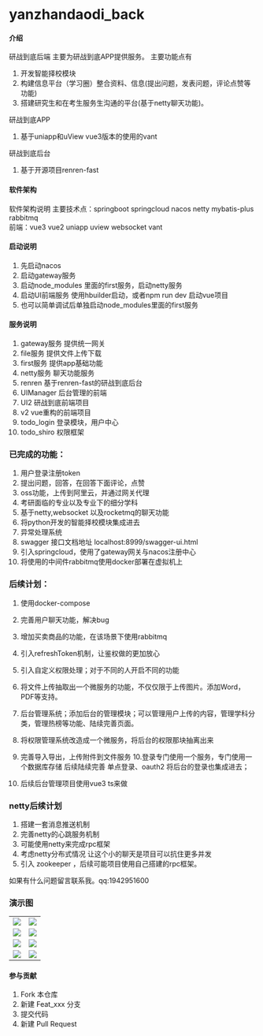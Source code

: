 # yanzhandaodi_back

#### 介绍
研战到底后端 主要为研战到底APP提供服务。
主要功能点有 
1. 开发智能择校模块 
2. 构建信息平台（学习圈）整合资料、信息(提出问题，发表问题，评论点赞等功能)  
3. 搭建研究生和在考生服务生沟通的平台(基于netty聊天功能)。

研战到底APP
1. 基于uniapp和uView   vue3版本的使用的vant

研战到底后台
1. 基于开源项目renren-fast

#### 软件架构
软件架构说明
主要技术点：springboot springcloud nacos  netty mybatis-plus rabbitmq  
前端：vue3 vue2 uniapp uview websocket vant
#### 启动说明
1. 先启动nacos 
2. 启动gateway服务
3. 启动node_modules 里面的first服务，启动netty服务
4. 启动UI前端服务 使用hbuilder启动，或者npm run dev 启动vue项目
5. 也可以简单调试后单独启动node_modules里面的first服务

#### 服务说明
1. gateway服务 提供统一网关
2. file服务    提供文件上传下载
3. first服务   提供app基础功能
4. netty服务   聊天功能服务
5. renren      基于renren-fast的研战到底后台
6. UIManager   后台管理的前端
7. UI2         研战到底前端项目
8. v2          vue重构的前端项目
9. todo_login  登录模块，用户中心
10. todo_shiro 权限框架
### 已完成的功能：
1. 用户登录注册token
2. 提出问题，回答，在回答下面评论，点赞
3. oss功能，上传到阿里云，并通过网关代理
4. 考研面临的专业以及专业下的细分学科
5. 基于netty,websocket 以及rocketmq的聊天功能
6. 将python开发的智能择校模块集成进去
7. 异常处理系统
8. swagger 接口文档地址 localhost:8999/swagger-ui.html
9. 引入springcloud，使用了gateway网关与nacos注册中心
10. 将使用的中间件rabbitmq使用docker部署在虚拟机上


### 后续计划：
1. 使用docker-compose
2. 完善用户聊天功能，解决bug
3. 增加买卖商品的功能，在该场景下使用rabbitmq
4. 引入refreshToken机制，让鉴权做的更加放心
5. 引入自定义权限处理；对于不同的人开启不同的功能
6. 将文件上传抽取出一个微服务的功能，不仅仅限于上传图片。添加Word，PDF等支持。
7. 后台管理系统；添加后台的管理模块；可以管理用户上传的内容，管理学科分类，管理热榜等功能、陆续完善页面。

8. 将权限管理系统改造成一个微服务，将后台的权限那块抽离出来
9. 完善导入导出，上传附件到文件服务
10.登录专门使用一个服务，专门使用一个数据库存储 后续陆续完善 单点登录、oauth2  将后台的登录也集成进去；
11. 后续后台管理项目使用vue3 ts来做
### netty后续计划
1. 搭建一套消息推送机制
2. 完善netty的心跳服务机制
3. 可能使用netty来完成rpc框架
4. 考虑netty分布式情况 让这个小的聊天是项目可以抗住更多并发
5. 引入 zookeeper ，后续可能项目使用自己搭建的rpc框架。


      
         

如果有什么问题留言联系我。qq:1942951600

### 演示图

<table>
    <tr>
        <td><img src="https://edu-renyun.oss-cn-beijing.aliyuncs.com/typora/image-20220224131939476.png"/></td>
        <td><img src="https://edu-renyun.oss-cn-beijing.aliyuncs.com/typora/image-20220224132011836.png"/></td>
    </tr>
    <tr>
        <td><img src="https://edu-renyun.oss-cn-beijing.aliyuncs.com/typora/image-20220224132024789.png"/></td>
        <td><img src="https://edu-renyun.oss-cn-beijing.aliyuncs.com/typora/image-20220224132037230.png"/></td>
    </tr>
    <tr>
        <td><img src="https://edu-renyun.oss-cn-beijing.aliyuncs.com/typora/image-20220224132109613.png"/></td>
        <td><img src="https://edu-renyun.oss-cn-beijing.aliyuncs.com/typora/image-20220224132150045.png"/></td>
    </tr>
	<tr>
        <td><img src="https://edu-renyun.oss-cn-beijing.aliyuncs.com/typora/image-20220224133145288.png"/></td>
        <td><img src="https://edu-renyun.oss-cn-beijing.aliyuncs.com/typora/image-20220224133216636.png"/></td>
    </tr>	 
</table>


#### 参与贡献

1.  Fork 本仓库
2.  新建 Feat_xxx 分支
3.  提交代码
4.  新建 Pull Request


